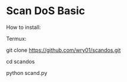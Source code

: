 # Scan DoS Basic

How to install:

Termux:

git clone https://github.com/wry01/scandos.git

cd scandos

python scand.py
